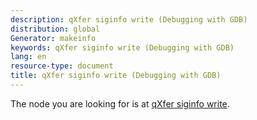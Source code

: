 ```yaml
---
description: qXfer siginfo write (Debugging with GDB)
distribution: global
Generator: makeinfo
keywords: qXfer siginfo write (Debugging with GDB)
lang: en
resource-type: document
title: qXfer siginfo write (Debugging with GDB)
---
```

The node you are looking for is at [qXfer siginfo write](General-Query-Packets.html#qXfer-siginfo-write).
